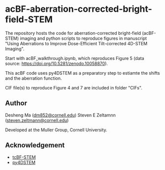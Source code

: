 # acBF-aberration-corrected-bright-field-STEM
The repository hosts the code for aberration-corrected bright-field (acBF-STEM) imaging and python scripts to reproduce figures in manuscript "Using Aberrations to Improve Dose-Efficient Tilt-corrected 4D-STEM Imaging". 

Start with acBF_walkthrough.ipynb, which reproduces Figure 5 (data source: https://doi.org/10.5281/zenodo.10058870).

This acBF code uses py4DSTEM as a preparatory step to estiamte the shifts and the aberration function.

CIF file(s) to reproduce Figure 4 and 7 are included in folder "CIFs". 


## Author 
Desheng Ma (dm852@cornell.edu)
Steven E Zeltamnn (steven.zeltmann@cornell.edu)

Developed at the Muller Group, Cornell University.

## Acknowledgement 
- [tcBF-STEM](https://github.com/yyu2017/tcBFSTEM)  
- [py4DSTEM](https://github.com/py4dstem/py4DSTEM)
